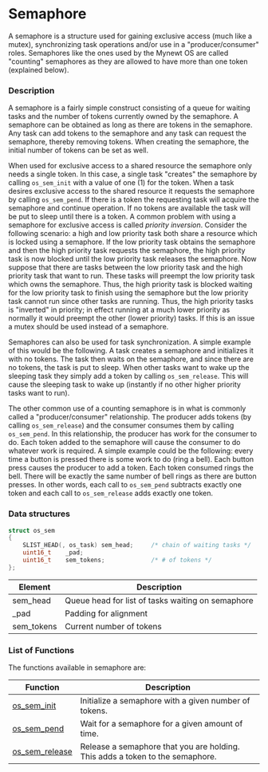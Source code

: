 # Semaphore

A semaphore is a structure used for gaining exclusive access (much like a mutex), synchronizing task operations and/or use in a "producer/consumer" roles. Semaphores like the ones used by the Mynewt OS are called "counting" semaphores as they are allowed to have more than one token (explained below).


### Description

A semaphore is a fairly simple construct consisting of a queue for waiting tasks and the number of tokens currently owned by the semaphore. A semaphore can be obtained as long as there are tokens in the semaphore. Any task can add tokens to the semaphore and any task can request the semaphore, thereby removing tokens. When creating the semaphore, the initial number of tokens can be set as well.

When used for exclusive access to a shared resource the semaphore only needs a single token. In this case, a single task "creates" the semaphore by calling `os_sem_init` with a value of one (1) for the token. When a task desires exclusive access to the shared resource it requests the semaphore by calling `os_sem_pend`. If there is a token the requesting task will acquire the semaphore and continue operation. If no tokens are available the task will be put to sleep until there is a token. A common problem with using a semaphore for exclusive access is called *priority inversion*. Consider the following scenario: a high and low priority task both share a resource which is locked using a semaphore. If the low priority task obtains the semaphore and then the high priority task requests the semaphore, the high priority task is now blocked until the low priority task releases the semaphore. Now suppose that there are tasks between the low priority task and the high priority task that want to run. These tasks will preempt the low priority task which owns the semaphore. Thus, the high priority task is blocked waiting for the low priority task to finish using the semaphore but the low priority task cannot run since other tasks are running. Thus, the high priority tasks is "inverted" in priority; in effect running at a much lower priority as normally it would preempt the other (lower priority) tasks. If this is an issue a mutex should be used instead of a semaphore.

Semaphores can also be used for task synchronization. A simple example of this would be the following. A task creates a semaphore and initializes it with no tokens. The task then waits on the semaphore, and since there are no tokens, the task is put to sleep. When other tasks want to wake up the sleeping task they simply add a token by calling `os_sem_release`. This will cause the sleeping task to wake up (instantly if no other higher priority tasks want to run).

The other common use of a counting semaphore is in what is commonly called a "producer/consumer" relationship. The producer adds tokens (by calling `os_sem_release`) and the consumer consumes them by calling `os_sem_pend`. In this relationship, the producer has work for the consumer to do. Each token added to the semaphore will cause the consumer to do whatever work is required. A simple example could be the following: every time a button is pressed there is some work to do (ring a bell). Each button press causes the producer to add a token. Each token consumed rings the bell. There will be exactly the same number of bell rings as there are button presses. In other words, each call to `os_sem_pend` subtracts exactly one token and each call to `os_sem_release` adds exactly one token.

### Data structures

```c
struct os_sem
{
    SLIST_HEAD(, os_task) sem_head;     /* chain of waiting tasks */
    uint16_t    _pad;
    uint16_t    sem_tokens;             /* # of tokens */
};
```

| Element | Description |
|-----------|-------------|
| sem_head |  Queue head for list of tasks waiting on semaphore |
| _pad |  Padding for alignment  |
| sem_tokens | Current number of tokens |

### List of Functions


The functions available in semaphore are:

| **Function** | **Description** |
|-----------|-------------|
| [os_sem_init](os_sem_init) | Initialize a semaphore with a given number of tokens. |
| [os_sem_pend](os_sem_pend) | Wait for a semaphore for a given amount of time. |
| [os_sem_release](os_sem_release) | Release a semaphore that you are holding. This adds a token to the semaphore. |


